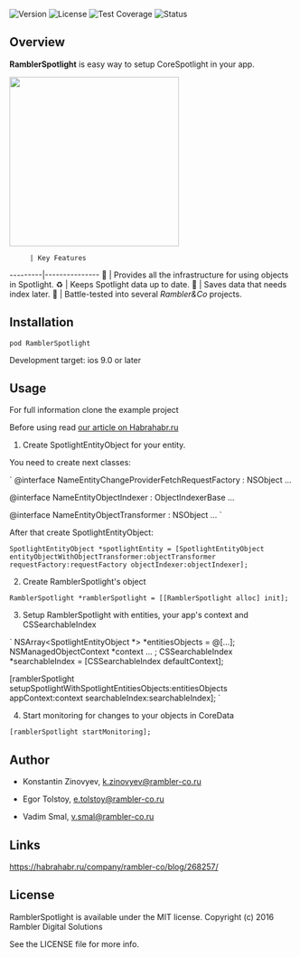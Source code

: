 ![Version](https://img.shields.io/badge/version-1.0.0-brightgreen.svg)
![License](https://img.shields.io/badge/license-MIT-blue.svg)
![Test Coverage](https://img.shields.io/badge/Test%20Coverage-100%25-orange.svg)
![Status](https://img.shields.io/badge/status-beta-red.svg)

## Overview

**RamblerSpotlight** is easy way to setup CoreSpotlight in your app.

<img src="https://habrastorage.org/files/441/411/e31/441411e31416405d89f44555553f1716.jpg" height="300" />

         | Key Features
---------|---------------
&#128640; | Provides all the infrastructure for using objects in Spotlight.
&#9851;   | Keeps Spotlight data up to date.
&#128190; | Saves data that needs index later.
&#128242; | Battle-tested into several *Rambler&Co* projects.

## Installation

`pod RamblerSpotlight`

Development target: ios 9.0 or later

## Usage

For full information clone the example project

Before using read [our article on Habrahabr.ru](https://habrahabr.ru/company/rambler-co/blog/268257/)

 1. Create SpotlightEntityObject for your entity.

You need to create next classes:

`
@interface NameEntityChangeProviderFetchRequestFactory : NSObject <ChangeProviderFetchRequestFactory> 
...

@interface NameEntityObjectIndexer : ObjectIndexerBase
...

@interface NameEntityObjectTransformer : NSObject <ObjectTransformer>
...
`

After that create SpotlightEntityObject:

`
SpotlightEntityObject *spotlightEntity = [SpotlightEntityObject entityObjectWithObjectTransformer:objectTransformer
                                                                                       requestFactory:requestFactory
                                                                                        objectIndexer:objectIndexer];
`

 2. Create RamblerSpotlight's object

`
RamblerSpotlight *ramblerSpotlight = [[RamblerSpotlight alloc] init];
`

 3. Setup RamblerSpotlight with entities, your app's context and CSSearchableIndex

`
NSArray<SpotlightEntityObject *> *entitiesObjects = @[...];
NSManagedObjectContext *context ... ;
CSSearchableIndex *searchableIndex =  [CSSearchableIndex defaultContext];

[ramblerSpotlight setupSpotlightWithSpotlightEntitiesObjects:entitiesObjects
                                                  appContext:context
                                             searchableIndex:searchableIndex];
`
    
 4. Start monitoring for changes to your objects in CoreData

`
[ramblerSpotlight startMonitoring];
`

## Author

- Konstantin Zinovyev, k.zinovyev@rambler-co.ru

- Egor Tolstoy, e.tolstoy@rambler-co.ru

- Vadim Smal, v.smal@rambler-co.ru

## Links

https://habrahabr.ru/company/rambler-co/blog/268257/

## License

RamblerSpotlight is available under the MIT license. 
Copyright (c) 2016 Rambler Digital Solutions

See the LICENSE file for more info.
